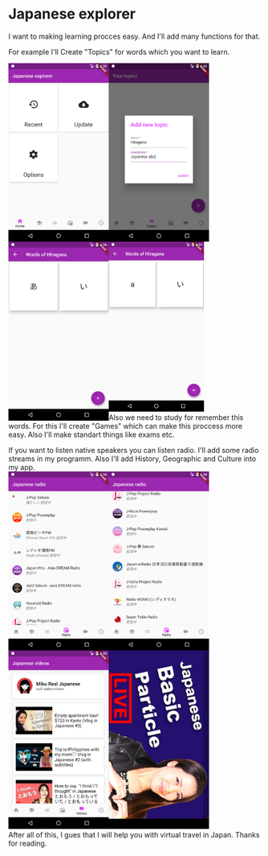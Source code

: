 # Japanese explorer
I want to making learning procces easy. And I'll add many functions for that. 

For example I'll Create "Topics" for words which you want to learn. 

<img src="preview/MainPage.png" width="200" align="left"/>
<img src="preview/Add topic.png" width="200" align="left"/>
<img src="preview/Words.png" width="200" align="left"/>
<img src="preview/Words(choosen).png" width="190"/>
<br/><div align="end"></div>
Also we need to study for remember this words. For this I'll create "Games" which can make this proccess more easy. Also I'll make standart things like exams etc.

If you want to listen native speakers you can listen radio. I'll add some radio streams in my programm. Also I'll add History, Geographic and Culture into my app. 
<br/>
<img src="preview/Radio 0.png" width="200" align="left"/>
<img src="preview/Radio 1.png" width="200" align="left"/>
<img src="preview/Videos.png" width="200" align="left"/>
<img src="preview/VideoScreen.png" width="200"/>
<br/>
After all of this, I gues that I will help you with virtual travel in Japan. 
Thanks for reading.
